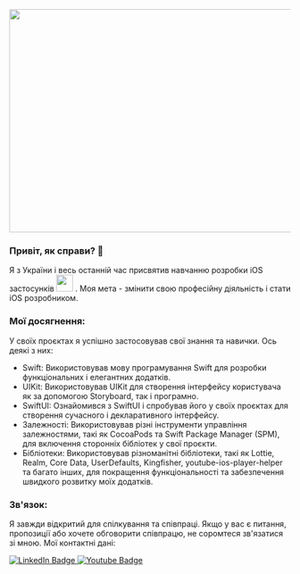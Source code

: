 <div align="center">
  <img src="https://camo.githubusercontent.com/cae12fddd9d6982901d82580bdf321d81fb299141098ca1c2d4891870827bf17/68747470733a2f2f6d69726f2e6d656469756d2e636f6d2f6d61782f313336302f302a37513379765349765f7430696f4a2d5a2e676966" width="600" height="400"/>
</div>

### Привіт, як справи? 👋
Я з України і весь останній час присвятив навчанню розробки iOS застосунків <img src="https://media.giphy.com/media/WUlplcMpOCEmTGBtBW/giphy.gif" width="30"> . Моя мета - змінити свою професійну діяльність і стати iOS розробником.

### Мої досягнення:
У своїх проєктах я успішно застосовував свої знання та навички. Ось деякі з них:
+ Swift: Використовував мову програмування Swift для розробки функціональних і елегантних додатків.
+ UIKit: Використовував UIKit для створення інтерфейсу користувача як за допомогою Storyboard, так і програмно.
+ SwiftUI: Ознайомився з SwiftUI і спробував його у своїх проєктах для створення сучасного і декларативного інтерфейсу.
+ Залежності: Використовував різні інструменти управління залежностями, такі як CocoaPods та Swift Package Manager (SPM), для включення сторонніх бібліотек у свої проєкти.
+ Бібліотеки: Використовував різноманітні бібліотеки, такі як Lottie, Realm, Core Data, UserDefaults, Kingfisher, youtube-ios-player-helper та багато інших, для покращення функціональності та забезпечення швидкого розвитку моїх додатків.

### Зв'язок:
Я завжди відкритий для спілкування та співпраці. Якщо у вас є питання, пропозиції або хочете обговорити співпрацю, не соромтеся зв'язатися зі мною. Мої контактні дані:
<div id="badges">
  <a href="https://www.linkedin.com/in/itsmeins/">
    <img src="https://img.shields.io/badge/LinkedIn-blue?style=for-the-badge&logo=linkedin&logoColor=white" alt="LinkedIn Badge"/>
  </a>
  <a href="https://t.me/ItsMeIns">
    <img src="https://img.shields.io/badge/Telegram-blue?style=for-the-badge&logo=telegrame&logoColor=white" alt="Youtube Badge"/>
  </a>
</div>
